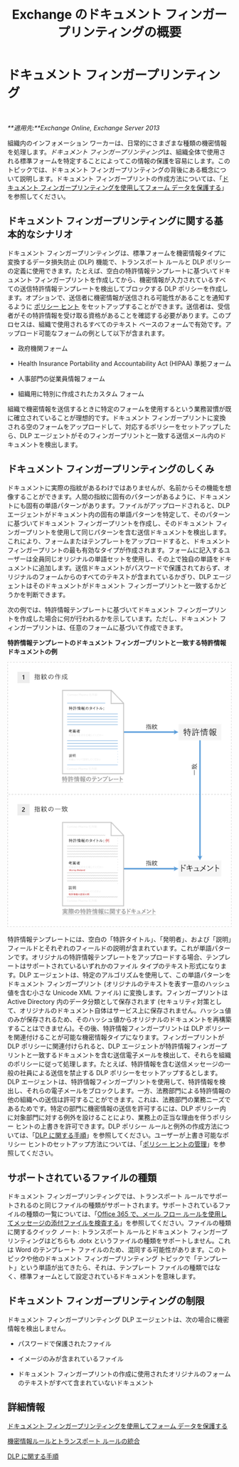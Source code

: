 ﻿---
title: Exchange のドキュメント フィンガープリンティングの概要
TOCTitle: ドキュメント フィンガープリンティング
ms:assetid: 1e0c579c-26e0-462a-a1b0-d7506dfe05fa
ms:mtpsurl: https://technet.microsoft.com/ja-jp/library/Dn635176(v=EXCHG.150)
ms:contentKeyID: 61204722
ms.date: 05/22/2018
mtps_version: v=EXCHG.150
ms.translationtype: HT
---

# ドキュメント フィンガープリンティング

 

_**適用先:**Exchange Online, Exchange Server 2013_

組織内のインフォメーション ワーカーは、日常的にさまざまな種類の機密情報を処理します。*ドキュメント フィンガープリンティング*は、組織全体で使用される標準フォームを特定することによってこの情報の保護を容易にします。このトピックでは、ドキュメント フィンガープリンティングの背後にある概念について説明します。ドキュメント フィンガープリントの作成方法については、「[ドキュメント フィンガープリンティングを使用してフォーム データを保護する](protect-form-data-with-document-fingerprinting-exchange-2013-help.md)」を参照してください。

## ドキュメント フィンガープリンティングに関する基本的なシナリオ

ドキュメント フィンガープリンティングは、標準フォームを機密情報タイプに変換するデータ損失防止 (DLP) 機能で、トランスポート ルールと DLP ポリシーの定義に使用できます。たとえば、空白の特許情報テンプレートに基づいてドキュメント フィンガープリントを作成してから、機密情報が入力されているすべての送信特許情報テンプレートを検出してブロックする DLP ポリシーを作成します。オプションで、送信者に機密情報が送信される可能性があることを通知するように [ポリシー ヒント](technical-overview-of-policy-tips-in-exchange-online-and-exchange-2013.md) をセットアップすることができます。送信者は、受信者がその特許情報を受け取る資格があることを確認する必要があります。このプロセスは、組織で使用されるすべてのテキスト ベースのフォームで有効です。アップロード可能なフォームの例として以下が含まれます。

  - 政府機関フォーム

  - Health Insurance Portability and Accountability Act (HIPAA) 準拠フォーム

  - 人事部門の従業員情報フォーム

  - 組織用に特別に作成されたカスタム フォーム

組織で機密情報を送信するときに特定のフォームを使用するという業務習慣が既に確立されていることが理想的です。ドキュメント フィンガープリントに変換される空のフォームをアップロードして、対応するポリシーをセットアップしたら、DLP エージェントがそのフィンガープリントと一致する送信メール内のドキュメントを検出します。

## ドキュメント フィンガープリンティングのしくみ

ドキュメントに実際の指紋があるわけではありませんが、名前からその機能を想像することができます。人間の指紋に固有のパターンがあるように、ドキュメントにも固有の単語パターンがあります。ファイルがアップロードされると、DLP エージェントがドキュメント内の固有の単語パターンを特定して、そのパターンに基づいてドキュメント フィンガープリントを作成し、そのドキュメント フィンガープリントを使用して同じパターンを含む送信ドキュメントを検出します。これにより、フォームまたはテンプレートをアップロードすると、ドキュメント フィンガープリントの最も有効なタイプが作成されます。フォームに記入するユーザーは全員同じオリジナルの単語セットを使用し、その上で独自の単語をドキュメントに追加します。送信ドキュメントがパスワードで保護されておらず、オリジナルのフォームからのすべてのテキストが含まれているかぎり、DLP エージェントはそのドキュメントがドキュメント フィンガープリントと一致するかどうかを判断できます。

次の例では、特許情報テンプレートに基づいてドキュメント フィンガープリントを作成した場合に何が行われるかを示しています。ただし、ドキュメント フィンガープリントは、任意のフォームに基づいて作成できます。

**特許情報テンプレートのドキュメント フィンガープリントと一致する特許情報ドキュメントの例**

![ドキュメント フィンガープリントと一致する特許情報ドキュメント。](images/Dn635176.9c952770-2cd4-4f62-9735-6d073344be7f(EXCHG.150).png "ドキュメント フィンガープリントと一致する特許情報ドキュメント。")

特許情報テンプレートには、空白の「特許タイトル」、「発明者」、および「説明」フィールドとそれぞれのフィールドの説明が含まれています。これが単語パターンです。オリジナルの特許情報テンプレートをアップロードする場合、テンプレートはサポートされているいずれかのファイル タイプのテキスト形式になります。DLP エージェントは、特定のアルゴリズムを使用して、この単語パターンをドキュメント フィンガープリント (オリジナルのテキストを表す一意のハッシュ値を含む小さな Unicode XML ファイル) に変換します。フィンガープリントは Active Directory 内のデータ分類として保存されます (セキュリティ対策として、オリジナルのドキュメント自体はサービス上に保存されません。ハッシュ値のみが保存されるため、そのハッシュ値からオリジナルのドキュメントを再構築することはできません)。その後、特許情報フィンガープリントは DLP ポリシーを関連付けることが可能な機密情報タイプになります。フィンガープリントが DLP ポリシーに関連付けられると、DLP エージェントが特許情報フィンガープリントと一致するドキュメントを含む送信電子メールを検出して、それらを組織のポリシーに従って処理します。たとえば、特許情報を含む送信メッセージの一般の社員による送信を禁止する DLP ポリシーをセットアップするとします。DLP エージェントは、特許情報フィンガープリントを使用して、特許情報を検出し、それらの電子メールをブロックします。一方、法務部門による特許情報の他の組織への送信は許可することができます。これは、法務部門の業務ニーズであるためです。特定の部門に機密情報の送信を許可するには、DLP ポリシー内に対象部門に対する例外を設けることにより、業務上の正当な理由を伴うポリシー ヒントの上書きを許可できます。DLP ポリシー ルールと例外の作成方法については、「[DLP に関する手順](https://technet.microsoft.com/ja-jp/library/jj938003\(v=exchg.150\))」を参照してください。ユーザーが上書き可能なポリシー ヒントのセットアップ方法については、「[ポリシー ヒントの管理](how-to-configure-and-manage-policy-tips-a-dlp-feature-exchange.md)」を参照してください。

## サポートされているファイルの種類

ドキュメント フィンガープリンティングでは、トランスポート ルールでサポートされるのと同じファイルの種類がサポートされます。サポートされているファイルの種類の一覧については、「[Office 365 で、メール フロー ルールを使用してメッセージの添付ファイルを検査する](https://technet.microsoft.com/ja-jp/library/jj919236\(v=exchg.150\))」を参照してください。ファイルの種類に関するクイック ノート: トランスポート ルールとドキュメント フィンガープリンティングはどちらも .dotx というファイルの種類をサポートしません。これは Word のテンプレート ファイルのため、混同する可能性があります。このトピックや他のドキュメント フィンガープリンティング トピックで「テンプレート」という単語が出てきたら、それは、テンプレート ファイルの種類ではなく、標準フォームとして設定されているドキュメントを意味します。

## ドキュメント フィンガープリンティングの制限

ドキュメント フィンガープリンティング DLP エージェントは、次の場合に機密情報を検出しません。

  - パスワードで保護されたファイル

  - イメージのみが含まれているファイル

  - ドキュメント フィンガープリントの作成に使用されたオリジナルのフォームのテキストがすべて含まれていないドキュメント

## 詳細情報

[ドキュメント フィンガープリンティングを使用してフォーム データを保護する](protect-form-data-with-document-fingerprinting-exchange-2013-help.md)

[機密情報ルールとトランスポート ルールの統合](integrating-sensitive-information-rules-with-transport-rules-exchange-2013-help.md)

[DLP に関する手順](https://technet.microsoft.com/ja-jp/library/jj938003\(v=exchg.150\))

